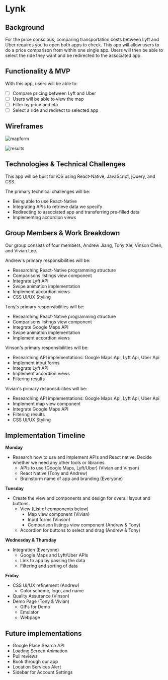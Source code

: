# Lynk

## Background
For the price conscious, comparing transportation costs between Lyft and Uber requires you to open both apps to check. This app will allow users to do a price comparison from within one single app. Users will then be able to select the ride they want and be redirected to the associated app.

## Functionality & MVP
With this app, users will be able to:
- [ ] Compare pricing between Lyft and Uber
- [ ] Users will be able to view the map
- [ ] Filter by price and eta
- [ ] Select a ride and redirect to selected app

## Wireframes
![mapform][mapform]

![results][results]



## Technologies & Technical Challenges
This app will be built for iOS using React-Native, JavaScript, jQuery, and CSS.

The primary technical challenges will be:
- Being able to use React-Native
- Integrating APIs to retrieve data we specify
- Redirecting to associated app and transferring pre-filled data
- Implementing accordion views

## Group Members & Work Breakdown
Our group consists of four members, Andrew Jiang, Tony Xie, Vinson Chen, and Vivian Lee.

Andrew's primary responsibilities will be:
- Researching React-Native programming structure
- Comparisons listings view component
- Integrate Lyft API
- Swipe animation implementation
- Implement accordion views
- CSS UI/UX Styling

Tony's primary responsibilities will be:
- Researching React-Native programming structure
- Comparisons listings view component
- Integrate Google Maps API
- Swipe animation implementation
- Implement accordion views

Vinson's primary responsibilities will be:
- Researching API implementations: Google Maps Api, Lyft Api, Uber Api
- Implement input forms
- Integrate Lyft API
- Implement accordion views
- Filtering results

Vivian's primary responsibilities will be:
- Researching API implementations: Google Maps Api, Lyft Api, Uber Api
- Implement map view component
- Integrate Google Maps API
- Filtering results
- CSS UI/UX Styling


## Implementation Timeline
**Monday**
- Research how to use and implement APIs and React native. Decide whether we need any other tools or libraries.
  + APIs to use (Google Maps, Lyft/Uber) (Vivian and Vinson)
  + React Native (Tony and Andrew)
  + Brainstorm name of app and branding (Everyone)

**Tuesday**
- Create the view and components and design for overall layout and buttons.
  + View (List of components below)
    * Map view component (Vivian)
    * Input forms (Vinson)
    * Comparison listings view component (Andrew & Tony)
  + Accordion for buttons to select and drag (Andrew & Tony)


**Wednesday & Thursday**
- Integration (Everyone)
  + Google Maps and Lyft/Uber APIs
  + Link to app by passing the data
  + Filtering and sorting of data

**Friday**
- CSS UI/UX refinement (Andrew)
  + Color scheme, logo, and name
- Quality Assurance (Vinson)
- Demo Page (Tony & Vivian)
  + GIFs for Demo
  + Emulator
  + Webpage

## Future implementations
- Google Place Search API
- Loading Screen Animation
- Pull reviews
- Book through our app
- Location Services Alert
- Sidebar for Account Settings


[results]: http://res.cloudinary.com/dogzxn5h4/image/upload/v1491179096/flex/resultsDetail_tnzmjd.jpg
[mapform]: http://res.cloudinary.com/dogzxn5h4/image/upload/c_scale,w_400/v1491179099/flex/mapForm_ynluyp.jpg
